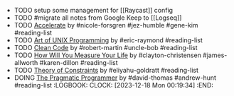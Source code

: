 - TODO setup some management for [[Raycast]] config
- TODO #migrate all notes from Google Keep to [[Logseq]]
- TODO [Accelerate](https://www.amazon.in/Accelerate-Software-Performing-Technology-Organizations/dp/1942788339) by #nicole-forsgren #jez-humble #gene-kim #reading-list
- TODO [Art of UNIX Programming](https://www.amazon.in/UNIX-Programming-Addison-Wesley-Professional-Computing/dp/0131429019) by #eric-raymond #reading-list
- TODO [Clean Code](https://www.amazon.in/dp/0132350882) by #robert-martin #uncle-bob #reading-list
- TODO [How Will You Measure Your Life](https://www.amazon.in/gp/aw/d/0008316422) by #clayton-christensen #james-allworth #karen-dillon #reading-list
- TODO [Theory of Constraints](https://www.amazon.in/Theory-Constraints-Eliyahu-M-Goldratt/dp/0884271668) by #eliyahu-goldratt #reading-list
- DOING [The Pragmatic Programmer](https://www.amazon.in/dp/9353949432) by #david-thomas #andrew-hunt #reading-list
  :LOGBOOK:
  CLOCK: [2023-12-18 Mon 00:19:34]
  :END: